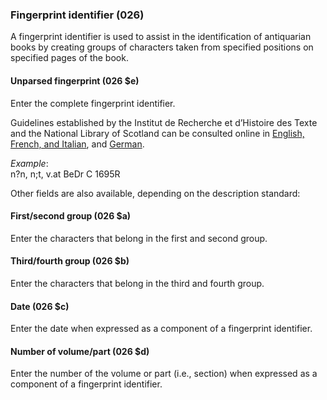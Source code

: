 ### Fingerprint identifier (026)

A fingerprint identifier is used to assist in the identification of antiquarian books by creating groups of characters taken from specified positions on specified pages of the book. 

#### Unparsed fingerprint (026 $e)

Enter the complete fingerprint identifier.

Guidelines established by the Institut de Recherche et d’Histoire des Texte and the National Library of Scotland can be consulted online in [English, French, and Italian](http://edit16.iccu.sbn.it/web_iccu/info/en/Impronta_notiziario.htm), and [German](http://nbn-resolving.de/urn:nbn:de:hbz:6:1-195591).

_Example_:  
n?n, n;t, v.at BeDr C 1695R

Other fields are also available, depending on the description standard:

#### First/second group (026 $a)

Enter the characters that belong in the first and second group.

#### Third/fourth group (026 $b)

Enter the characters that belong in the third and fourth group.

#### Date (026 $c)

Enter the date when expressed as a component of a fingerprint identifier.

#### Number of volume/part (026 $d)

Enter the number of the volume or part (i.e., section) when expressed as a component of a fingerprint identifier.